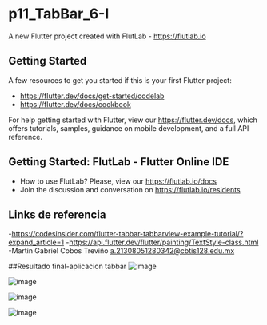 # p11_TabBar_6-I

A new Flutter project created with FlutLab - https://flutlab.io

## Getting Started

A few resources to get you started if this is your first Flutter project:

- https://flutter.dev/docs/get-started/codelab
- https://flutter.dev/docs/cookbook

For help getting started with Flutter, view our
https://flutter.dev/docs, which offers tutorials,
samples, guidance on mobile development, and a full API reference.

## Getting Started: FlutLab - Flutter Online IDE

- How to use FlutLab? Please, view our https://flutlab.io/docs
- Join the discussion and conversation on https://flutlab.io/residents

## Links de referencia
-https://codesinsider.com/flutter-tabbar-tabbarview-example-tutorial/?expand_article=1
-https://api.flutter.dev/flutter/painting/TextStyle-class.html
-Martin Gabriel Cobos Treviño a.21308051280342@cbtis128.edu.mx

##Resultado final-aplicacion tabbar
![image](https://github.com/CobosTrevinoMartinGabriel/p11_tabbar_6-1/assets/143775254/2fe09ef7-681a-4f48-9b40-592ad579aaea)

![image](https://github.com/CobosTrevinoMartinGabriel/p11_tabbar_6-1/assets/143775254/ee0ec0b4-35cf-4263-8c71-56f08293c373)

![image](https://github.com/CobosTrevinoMartinGabriel/p11_tabbar_6-1/assets/143775254/65780853-3f75-4ee1-bc23-e5776d423f92)

![image](https://github.com/CobosTrevinoMartinGabriel/p11_tabbar_6-1/assets/143775254/648adecd-59b3-4c70-b755-59c94de7c212)
